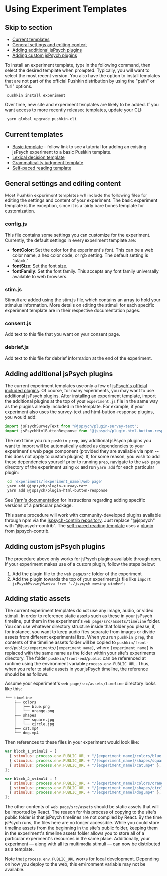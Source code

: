 # Using Experiment Templates

## Skip to section

- [Current templates](#current-templates)
- [General settings and editing content](#general-settings-and-editing-content)
- [Adding additional jsPsych plugins](#adding-additional-jspsych-plugins)
- [Adding custom jsPsych plugins](#adding-custom-jspsych-plugins)

To install an experiment template, type in the following command, then select the desired template when prompted. Typically, you will want to select the most recent version. You also have the option to install templates that are not part of the official Pushkin distribution by using the "path" or "url" options.

```bash
 pushkin install experiment
```

Over time, new site and experiment templates are likely to be added. If you want access to more recently released templates, update your CLI:

```bash
 yarn global upgrade pushkin-cli
```

## Current templates

- [Basic template](../../getting-started/tutorial-simple-experiment.md) - follow link to see a tutorial for adding an existing jsPsych experiment to a basic Pushkin template.
- [Lexical decision template](lexical-decision-template.md)
- [Grammaticality judgment template](grammaticality-judgment-template.md)
- [Self-paced reading template](self-paced-reading-template.md)

## General settings and editing content

Most Pushkin experiment templates will include the following files for editing the settings and content of your experiment. The basic experiment template is the exception, since it is a fairly bare bones template for customization.

### config.js

This file contains some settings you can customize for the experiment. Currently, the default settings in every experiment template are:

- **fontColor**: Set the color for the experiment's font. This can be a web color name, a hex color code, or rgb setting. The default setting is "black."
- **fontSize**: Set the font size.
- **fontFamily**: Set the font family. This accepts any font family universally available to web browsers.

### stim.js

Stimuli are added using the stim.js file, which contains an array to hold your stimulus information. More details on editing the stimuli for each specific experiment template are in their respective documentation pages.

### consent.js

Add text to this file that you want on your consent page.

### debrief.js

Add text to this file for debrief information at the end of the experiment.

## Adding additional jsPsych plugins

The current experiment templates use only a few of [jsPsych's official included plugins](https://www.jspsych.org/7.3/plugins/list-of-plugins/). Of course, for many experiments, you may want to use additional jsPsych plugins. After installing an experiment template, import the additional plugins at the top of your `experiment.js` file in the same way as the plugins already included in the template. For example, if your experiment also uses the survey-text and html-button-response plugins, you would add:

```javascript
import jsPsychSurveyText from "@jspsych/plugin-survey-text";
import jsPsychHtmlButtonResponse from "@jspsych/plugin-html-button-response";
```

The next time you run `pushkin prep`, any additional jsPsych plugins you want to import will be automatically added as dependencies to your experiment's web page component (provided they are available via npm -- this does not apply to custom plugins). If, for some reason, you wish to add these dependencies yourself prior to running `prep`, navigate to the `web page` directory of the experiment using `cd` and run `yarn add` for each particular plugin:

```bash
 cd 'experiments/[experiment_name]/web page'
 yarn add @jspsych/plugin-survey-text
 yarn add @jspsych/plugin-html-button-response
```

See [Yarn's documentation](https://classic.yarnpkg.com/lang/en/docs/cli/add/) for instructions regarding adding specific versions of a particular package.

This same procedure will work with community-developed plugins available through npm via the [jspsych-contrib repository](https://github.com/jspsych/jspsych-contrib). Just replace "@jspsych" with "@jspsych-contrib". The [self-paced reading template](self-paced-reading-template.md) uses a [plugin](https://github.com/jspsych/jspsych-contrib/blob/main/packages/plugin-self-paced-reading/docs/jspsych-self-paced-reading.md) from jspsych-contrib.

## Adding custom jsPsych plugins

The procedure above only works for jsPsych plugins available through npm. If your experiment makes use of a custom plugin, follow the steps below:

1. Add the plugin file to the `web page/src` folder of the experiment
2. Add the plugin towards the top of your experiment.js file like `import jsPsychMovingWindow from './jspsych-moving-window';`

## Adding static assets

The current experiment templates do not use any image, audio, or video stimuli. In order to reference static assets such as these in your jsPsych timeline, put them in the experiment's `web page/src/assets/timeline` folder. You can use whatever directory structure inside that folder you please, if, for instance, you want to keep audio files separate from images or divide assets from different experimental lists. When you run `pushkin prep`, the contents of the timeline assets folder will be copied to `pushkin/front-end/public/experiments/[experiment_name]`, where `[experiment_name]` is replaced with the same name as the folder within your site's experiments directory. The folder `pushkin/front-end/public` can be referenced at runtime using the environment variable `process.env.PUBLIC_URL`. Thus, when you refer to static assets in your jsPsych timeline, the reference should be as follows.

Assume your experiment's `web page/src/assets/timeline` directory looks like this:

```text
└── timeline
    ├── colors
    │   ├── blue.png
    │   └── orange.png
    ├── shapes
    │   ├── square.jpg
    │   └── circle.jpg
    ├── cat.mp4
    └── dog.mp4
```

Then references to these files in your experiment would look like:

```javascript
var block_1_stimuli = [
  { stimulus: process.env.PUBLIC_URL + "/[experiment_name]/colors/blue.png" },
  { stimulus: process.env.PUBLIC_URL + "/[experiment_name]/shapes/square.jpg" },
  { stimulus: process.env.PUBLIC_URL + "/[experiment_name]/cat.mp4" },
];

var block_2_stimuli = [
  { stimulus: process.env.PUBLIC_URL + "/[experiment_name]/colors/orange.png" },
  { stimulus: process.env.PUBLIC_URL + "/[experiment_name]/shapes/circle.jpg" },
  { stimulus: process.env.PUBLIC_URL + "/[experiment_name]/dog.mp4" },
];
```

The other contents of `web page/src/assets` should be static assets that will be imported by React. The reason for this process of copying to the site's public folder is that jsPsych timelines are not compiled by React. By the time jsPsych runs, the files here are no longer accessible. While you could store timeline assets from the beginning in the site's public folder, keeping them in the experiment's timeline assets folder allows you to store all of a particular experiment's resources in the same place. Additionally, your experiment &mdash; along with all its multimedia stimuli &mdash; can now be distributed as a template.

Note that `process.env.PUBLIC_URL` works for local development. Depending on how you deploy to the web, this environment variable may not be available.
